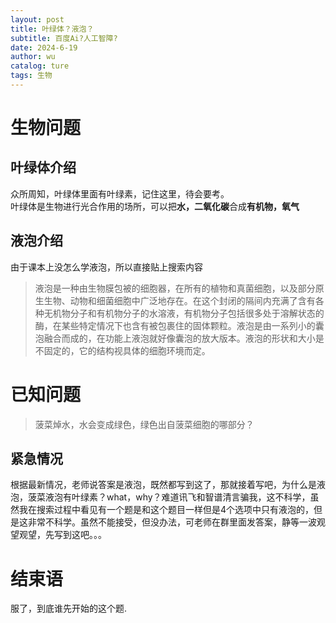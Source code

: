 ```yaml
---
layout: post
title: 叶绿体？液泡？
subtitle: 百度Ai?人工智障?
date: 2024-6-19
author: wu
catalog: ture
tags: 生物
---
```


# 生物问题
## 叶绿体介绍  
众所周知，叶绿体里面有叶绿素，记住这里，待会要考。  
叶绿体是生物进行光合作用的场所，可以把**水，二氧化碳**合成**有机物，氧气**
## 液泡介绍
由于课本上没怎么学液泡，所以直接贴上搜索内容
> 液泡是一种由生物膜包被的细胞器，在所有的植物和真菌细胞，以及部分原生生物、动物和细菌细胞中广泛地存在。在这个封闭的隔间内充满了含有各种无机物分子和有机物分子的水溶液，有机物分子包括很多处于溶解状态的酶，在某些特定情况下也含有被包裹住的固体颗粒。液泡是由一系列小的囊泡融合而成的，在功能上液泡就好像囊泡的放大版本。液泡的形状和大小是不固定的，它的结构视具体的细胞环境而定。

# 已知问题
> 菠菜焯水，水会变成绿色，绿色出自菠菜细胞的哪部分？
## 紧急情况  
根据最新情况，老师说答案是液泡，既然都写到这了，那就接着写吧，为什么是液泡，菠菜液泡有叶绿素？what，why？难道讯飞和智谱清言骗我，这不科学，虽然我在搜索过程中看见有一个题是和这个题目一样但是4个选项中只有液泡的，但是这非常不科学。虽然不能接受，但没办法，可老师在群里面发答案，静等一波观望观望，先写到这吧。。。
# 结束语  
服了，到底谁先开始的这个题.
